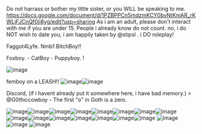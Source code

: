 Do not harrass or bother my little sister, or you WILL be speaking to me.
https://docs.google.com/document/d/1PZBPPCn5mdzmKCY0bvNtKniAR_rKWLjFJCnQf0ii8yg/edit?usp=sharing
As i am an adult, please don't interact with me if you are under 15. People i already know do not count. 
no, i do NOT wish to date you, i am happily taken by @stipsl . 
i DO roleplay!


Faggot4Lyfe.
Nmb1 BitchBoy!!


Foxboy. - CatBoy - Puppyboy. ! 

![image](https://github.com/user-attachments/assets/e3dd610d-16c4-4099-8027-b2e65c16d242)


femboy on a LEASH!! ![image](https://github.com/user-attachments/assets/9222ca0f-a41d-4f77-bbd9-884de927b999)![image](https://github.com/user-attachments/assets/f8473112-6f80-4578-bb0a-38048c9a98c1)




Discord, (if i havent already put it somewhere here, i have bad memory.) > @G0thiccowboy - The first "o" in Goth is a zero.



![image](https://github.com/user-attachments/assets/58dc6d41-b47a-48bf-8e86-bf830e0eb8c8)![image](https://github.com/user-attachments/assets/38c1731d-0c2d-4916-b132-bffb49c90149)![image](https://github.com/user-attachments/assets/4a2409b4-5634-42be-8f0c-26632e57f0a2)![image](https://github.com/user-attachments/assets/3db49d16-13fa-4f9b-bfd4-0065a6b3a7de)![image](https://github.com/user-attachments/assets/a970b9b5-4c6f-4c7f-886c-e280970ffcd0)![image](https://github.com/user-attachments/assets/564cc6e8-a21c-4fd6-9781-56aab579f9be)![image](https://github.com/user-attachments/assets/46dc2b4a-aa0d-4ea3-8d26-5c1712cc2598)![image](https://github.com/user-attachments/assets/9824e987-7431-42af-b38d-1e0c709977d9)![image](https://github.com/user-attachments/assets/86fb1976-54b2-4240-8f27-88432e565c7e)![image](https://github.com/user-attachments/assets/3cad56ce-cf84-4264-9d4a-8ff95088fbce)![image](https://github.com/user-attachments/assets/a4c273ff-2e3b-43d8-b8cf-6a4305f997ed)![image](https://github.com/user-attachments/assets/72054903-8774-430b-aec1-8f523e3b7693)![image](https://github.com/user-attachments/assets/adba1871-18e4-41fb-abc2-f7b914519f1e)![image](https://github.com/user-attachments/assets/81fa47bc-8896-46f8-9a83-d4a07f69964e)![image](https://github.com/user-attachments/assets/686952b7-3c14-4f78-ab13-eab4addc03ee)                                                                    ![image](https://github.com/user-attachments/assets/86cb6af6-1aec-423f-aa75-8c769fa05e5c)![image](https://github.com/user-attachments/assets/86786f5a-5b9e-4498-b2ca-4f86c9135340) ![image](https://github.com/user-attachments/assets/1228ad29-598a-44ff-b411-11d9c080937a)















